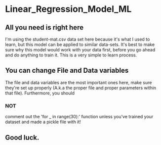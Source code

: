 # Linear_Regression_Model_ML

## All you need is right here
I'm using the student-mat.csv data set here because it's what I used to learn, but this model can be applied to similar data-sets.
It's best to make sure why this model would work with your data first, before you go ahead and do anything to train it.
This is a very simple to learn process. 

## You can change File and Data variables
The file and data variables are the most important ones here, make sure they're set up properly (A.k.a the proper file and proper parameters within that file).
Furthermore, you should 
### NOT 
comment out the 'for _ in range(30):' function unless you've trained your dataset and made a pickle file with it! 

## Good luck.
